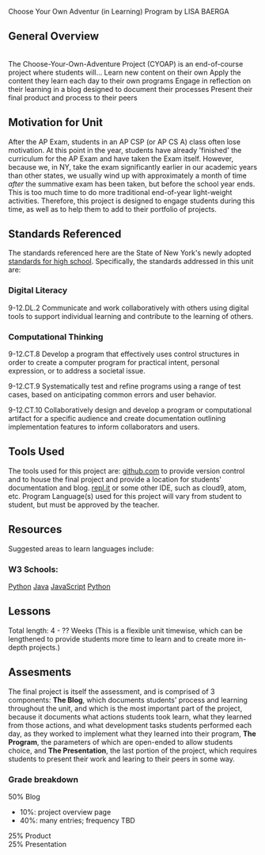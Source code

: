 Choose Your Own Adventur (in Learning) Program
by LISA BAERGA

## General Overview
<br>
The Choose-Your-Own-Adventure Project (CYOAP) is an end-of-course project where students will…
Learn new content on their own
Apply the content they learn each day to their own programs
Engage in reflection on their learning in a blog designed to document their processes
Present their final product and process to their peers


## Motivation for Unit
After the AP Exam, students in an AP CSP (or AP CS A) class often lose motivation. At this point
in the year, students have already 'finished' the curriculum for the AP Exam and have taken the
Exam itself. However, because we, in NY, take the exam significantly earlier in our academic years
than other states, we usually wind up with approximately a month of time *after* the summative exam
has been taken, but before the school year ends. This is too much time to do more traditional end-of-year light-weight activities. Therefore, this project is designed to engage students during this time, as well as to help them to add to their portfolio of projects.

## Standards Referenced
The standards referenced here are the State of New York's newly adopted [standards for high school](http://www.nysed.gov/common/nysed/files/programs/curriculum-instruction/computer-science-digital-fluency-standards-9-12.pdf).
Specifically, the standards addressed in this unit are:

### Digital Literacy
9-12.DL.2 Communicate and work collaboratively with others using digital tools to support individual learning and contribute to the learning of others. 

### Computational Thinking
9-12.CT.8 Develop a program that effectively uses control structures in order to create a computer program for practical intent, personal expression, or to address a societal issue. 

9-12.CT.9 Systematically test and refine programs using a range of test cases, based on anticipating common errors and user behavior.

9-12.CT.10 Collaboratively design and develop a program or computational artifact for a specific audience and create documentation outlining implementation features to inform collaborators and users.

## Tools Used
The tools used for this project are:
[github.com](https://github.com/) to provide version control and to house the final project and provide a location for students' documentation and blog.
[repl.it](https://repl.it/) or some other IDE, such as cloud9, atom, etc.
Program Language(s) used for this project will vary from student to student, but must be approved by the teacher.

## Resources
Suggested areas to learn languages include:

### W3 Schools: 
[Python](https://www.w3schools.com/python/)
[Java](https://www.w3schools.com/js/DEFAULT.asp)
[JavaScript](https://www.w3schools.com/js/DEFAULT.asp)
[Python](https://www.w3schools.com/python/)

## Lessons
Total length: 4 - ?? Weeks (This is a flexible unit timewise, which can be lengthened to provide students more time to learn and to create more in-depth projects.)



## Assesments
The final project is itself the assessment, and is comprised of 3 components:
**The Blog**, which documents students' process and learning throughout the unit, and which is
the most important part of the project, because it documents what actions students took
learn, what they learned from those actions, and what development tasks students performed
each day, as they worked to implement what they learned into their program,
**The Program**, the parameters of which are open-ended to allow students choice, and
**The Presentation**, the last portion of the project, which requires students to present their
work and learing to their peers in some way.

### Grade breakdown
50% Blog
 - 10%: project overview page
 - 40%: many entries; frequency TBD <br>

25% Product <br>
25% Presentation

